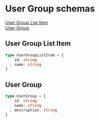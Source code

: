 # User Group schemas

[User Group List Item](#user-group-list-item)  
[User Group](#user-group)  

## User Group List Item

```typescript
type UserGroupListItem = {
    id: string
  ; name: string
}
```

## User Group

```typescript
type UserGroup = {
    id: string
  ; name: string
  ; description: string
}
```